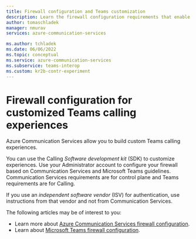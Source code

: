 ```yaml
---
title: Firewall configuration and Teams customization
description: Learn the firewall configuration requirements that enable customized Teams calling experiences.
author: tomaschladek
manager: nmurav
services: azure-communication-services

ms.author: tchladek
ms.date: 06/06/2022
ms.topic: conceptual
ms.service: azure-communication-services
ms.subservice: teams-interop
ms.custom: kr2b-contr-experiment
---
```


# Firewall configuration for customized Teams calling experiences

Azure Communication Services allow you to build custom Teams calling experiences.

You can use the Calling *Software development kit* (SDK) to customize experiences. Use your Administrator account to configure your firewall based on Communication Services and Microsoft Teams guidelines. Communication Services requirements are for control plane and Teams requirements are for Calling.

If you use an *independent software vendor* (ISV) for authentication, use instructions from that vendor and not from Communication Services.

The following articles may be of interest to you:

- Learn more about [Azure Communication Services firewall configuration](../voice-video-calling/network-requirements.md).
- Learn about [Microsoft Teams firewall configuration](/microsoft-365/enterprise/urls-and-ip-address-ranges?view=o365-worldwide&preserve-view=true#skype-for-business-online-and-microsoft-teams).